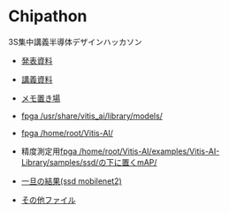 # Chipathon
3S集中講義半導体デザインハッカソン

- [発表資料](https://univtokyo-my.sharepoint.com/:p:/g/personal/6235116183_utac_u-tokyo_ac_jp/EQ_Wx4fGz4VLnndWfeUCglkBr7eKc2D1T9W2hDKg8R5p1A)

- [講義資料](https://drive.google.com/file/d/1scvGFb0VQZSUi2OSoge756wdoCKoJp2K/view?usp=drive_link)

- [メモ置き場](https://docs.google.com/document/d/1_qgfNNG3rPN2DWJYAL1ZUUhXLhhGQvyWe9F1pEa-rn8/edit?usp=sharing)

- [fpga /usr/share/vitis_ai/library/models/](https://drive.google.com/drive/folders/1MdmSorgVHlUPj773XNRzRWOG_M3usBIJ?usp=drive_link)

- [fpga /home/root/Vitis-AI/](https://drive.google.com/drive/folders/18wJyCjDk7BXHygvpx-ekKgTRuRzwhZGL?usp=drive_link)

- 精度測定用[fpga /home/root/Vitis-AI/examples/Vitis-AI-Library/samples/ssd/の下に置くmAP/](https://drive.google.com/drive/folders/1633wPdTx2Ymab2EPlOxW2HAy3rfNJUpl?usp=drive_link)

- [一旦の結果(ssd mobilenet2)](https://drive.google.com/drive/folders/1wqebHFnsc9EBI9eRljV7_k9Ci-YnrCx8?usp=drive_link)

- [その他ファイル](https://github.com/takeshiho0531/Chipathon/tree/yolov3-dlab)